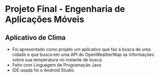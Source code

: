 # Projeto Final - Engenharia de Aplicações Móveis
## Aplicativo de Clima


- Foi apresentado como projeto um aplicativo que faz a busca de uma cidade e que busca em uma API do OpenWeatherMap as informações sobre sua temperatura no instante de busca.
- Feito com Linguagem de Programação Java
- IDE usada foi o Android Studio

